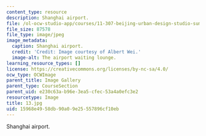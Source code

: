 ```yaml
---
content_type: resource
description: Shanghai airport.
file: /ol-ocw-studio-app/courses/11-307-beijing-urban-design-studio-summer-2006/15968e4958db90a09e25557896cf10eb_13.jpg
file_size: 87578
file_type: image/jpeg
image_metadata:
  caption: Shanghai airport.
  credit: 'Credit: Image courtesy of Albert Wei.'
  image-alt: The airport waiting lounge.
learning_resource_types: []
license: https://creativecommons.org/licenses/by-nc-sa/4.0/
ocw_type: OCWImage
parent_title: Image Gallery
parent_type: CourseSection
parent_uid: e230c63a-b96e-3ea5-cfec-53a4a0efc3e2
resourcetype: Image
title: 13.jpg
uid: 15968e49-58db-90a0-9e25-557896cf10eb
---
```

Shanghai airport.